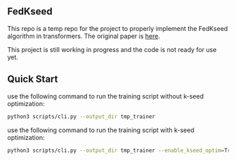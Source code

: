 ## FedKseed

This repo is a temp repo for the project to properly implement the FedKseed algorithm in transformers.
The original paper is [here](https://arxiv.org/pdf/2312.06353.pdf).

This project is still working in progress and the code is not ready for use yet.

## Quick Start

use the following command to run the training script without k-seed optimization:

```bash
python3 scripts/cli.py --output_dir tmp_trainer
```

use the following command to run the training script with k-seed optimization:

```bash
python3 scripts/cli.py --output_dir tmp_trainer --enable_kseed_optim=True
```
